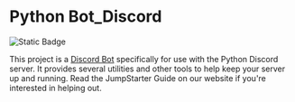 # Python Bot_Discord
![Static Badge](https://img.shields.io/badge/Jumpstarter-blue?logo=Discord&label=License)

This project is a [Discord Bot](https://discord.gg/nyQgYECQJ) specifically for use with the Python Discord server. It provides several utilities and other tools to help keep your server up and running.
Read the JumpStarter Guide on our website if you're interested in helping out.
